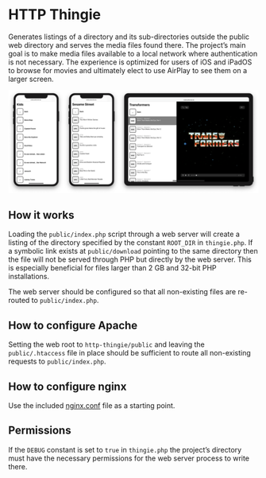 # HTTP Thingie

Generates listings of a directory and its sub-directories outside the public web directory and serves the media files found there. The project’s main goal is to make media files available to a local network where authentication is not necessary. The experience is optimized for users of iOS and iPadOS to browse for movies and ultimately elect to use AirPlay to see them on a larger screen.

<img src="preview.png" alt="HTTP Thingie as it looks on iPhone and iPad">

## How it works

Loading the `public/index.php` script through a web server will create a listing of the directory specified by the constant `ROOT_DIR` in `thingie.php`. If a symbolic link exists at `public/download` pointing to the same directory then the file will not be served through PHP but directly by the web server. This is especially beneficial for files larger than 2 GB and 32-bit PHP installations.

The web server should be configured so that all non-existing files are re-routed to `public/index.php`.

## How to configure Apache

Setting the web root to `http-thingie/public` and leaving the `public/.htaccess` file in place should be sufficient to route all non-existing requests to `public/index.php`.

## How to configure nginx

Use the included [nginx.conf](nginx.conf?raw=true) file as a starting point.

## Permissions

If the `DEBUG` constant is set to `true` in `thingie.php` the project’s directory must have the necessary permissions for the web server process to write there.
